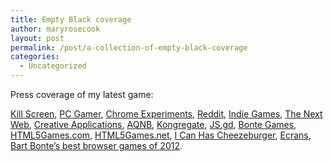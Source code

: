 ```yaml
---
title: Empty Black coverage
author: maryrosecook
layout: post
permalink: /post/a-collection-of-empty-black-coverage
categories:
  - Uncategorized
---
```

Press coverage of my latest game:

[Kill Screen][1], [PC Gamer][2], [Chrome Experiments][3], [Reddit][4], [Indie Games][5], [The Next Web][6], [Creative Applications][7], [AQNB][8], [Kongregate][9], [JS.gd][10], [Bonte Games][11], [HTML5Games.com][12], [HTML5Games.net][13], [I Can Has Cheezeburger][14], [Ecrans][15], [Bart Bonte&#8217;s best browser games of 2012][16].

 [1]: http://killscreendaily.com/articles/interviews/conversation-mary-rose-cook-indie-developer-no-patience-indie-games/
 [2]: http://www.pcgamer.com/2012/09/21/the-free-webgame-round-up-3/
 [3]: http://www.chromeexperiments.com/detail/empty-black/
 [4]: http://www.reddit.com/r/IndieGaming/comments/102sad/empty_black_my_html5_platformer_jump_deftly_throw/
 [5]: http://indiegames.com/2012/09/browser_game_pick_empty_black_.html
 [6]: http://thenextweb.com/apps/2012/09/28/html-5-games-may-yet-ready-prime-time-retro-2d-shooter-hard-put/
 [7]: http://www.creativeapplications.net/uncategorized/empty-black-by-mary-rose-cook-fun-html5-2d-platform-shooter/
 [8]: http://www.aqnb.com/2012/09/18/empty-black-mary-rose-cook/
 [9]: http://www.kongregate.com/games/maryrosecook/empty-black
 [10]: http://js.gd/
 [11]: http://www.bontegames.com/2012/09/empty-black.html
 [12]: http://html5games.com/2012/10/empty-black/
 [13]: http://www.html5games.net/platform/empty-black/
 [14]: http://cheezburger.com/6582781440
 [15]: http://www.ecrans.fr/Empty-Black,15845.html
 [16]: http://www.bontegames.com/2012/12/2012-top-10-web-games.html